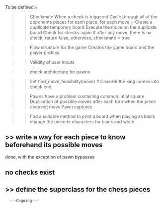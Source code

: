 To be defined:=

>>Checkmate
  When a check is triggered
  Cycle through all of the opponents pieces
    for each piece, for each move :-
      Create a duplicate temporary board
      Execute the move on the duplicate board
      Check for checks again
      If after any move, there is no check, return false, otherwise, checkmate = true

>> Flow structure for the game
Creates the game board and the player profiles 

>> Validity of user inputs

>> check architecture for pawns

>> def find_move_feasibility(move)
    <!-- # Case:01  start square, end square both the same color
    # Case:02  start square doesnt contain a piece
    # Case:03  start square doesnt contain a piece of the correct color
    # Case:04  out of the range of possible movements of the piece
    # Case:05  obstruction in the way -->
    # Case:06  the king comes into check
  end

 >> Pawns have a problem containing common intial square
 >> Duplication of possible moves after each turn when the piece does not move
 >> Pawn captures

>> find a suitable method to print a board when playing as black
>> change the unicode characters for black and white
##  >> write a way for each piece to know beforehand its possible moves
done, with the exception of pawn bypasses

## no checks exist
##  >> define the superclass for the chess pieces

      ---Ongoing---


